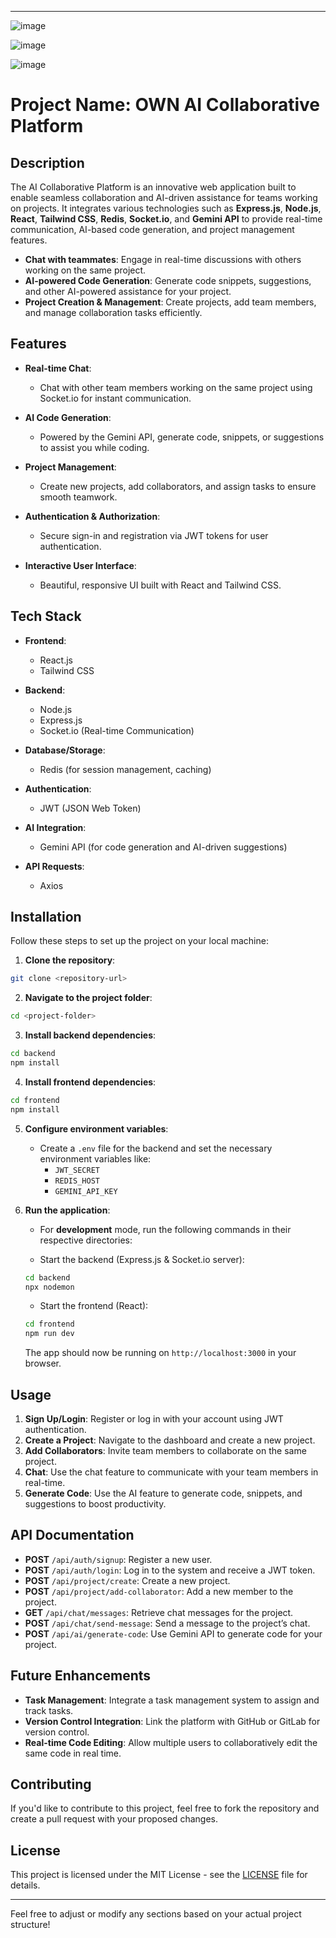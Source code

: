 
---

![image](https://github.com/user-attachments/assets/a0e72386-9893-41de-a944-5cb34c7c0c78)

![image](https://github.com/user-attachments/assets/d27a1372-d372-4892-89ba-893024c06385)

![image](https://github.com/user-attachments/assets/714c4570-2ac1-4852-aed4-16f421cd56b5)


# Project Name: OWN AI Collaborative Platform

## Description

The AI Collaborative Platform is an innovative web application built to enable seamless collaboration and AI-driven assistance for teams working on projects. It integrates various technologies such as **Express.js**, **Node.js**, **React**, **Tailwind CSS**, **Redis**, **Socket.io**, and **Gemini API** to provide real-time communication, AI-based code generation, and project management features.

- **Chat with teammates**: Engage in real-time discussions with others working on the same project.
- **AI-powered Code Generation**: Generate code snippets, suggestions, and other AI-powered assistance for your project.
- **Project Creation & Management**: Create projects, add team members, and manage collaboration tasks efficiently.

## Features

- **Real-time Chat**: 
  - Chat with other team members working on the same project using Socket.io for instant communication.
  
- **AI Code Generation**: 
  - Powered by the Gemini API, generate code, snippets, or suggestions to assist you while coding.

- **Project Management**:
  - Create new projects, add collaborators, and assign tasks to ensure smooth teamwork.

- **Authentication & Authorization**:
  - Secure sign-in and registration via JWT tokens for user authentication.
  
- **Interactive User Interface**:
  - Beautiful, responsive UI built with React and Tailwind CSS.

## Tech Stack

- **Frontend**: 
  - React.js
  - Tailwind CSS

- **Backend**: 
  - Node.js
  - Express.js
  - Socket.io (Real-time Communication)

- **Database/Storage**: 
  - Redis (for session management, caching)

- **Authentication**: 
  - JWT (JSON Web Token)

- **AI Integration**: 
  - Gemini API (for code generation and AI-driven suggestions)

- **API Requests**: 
  - Axios

## Installation

Follow these steps to set up the project on your local machine:

1. **Clone the repository**:

```bash
git clone <repository-url>
```

2. **Navigate to the project folder**:

```bash
cd <project-folder>
```

3. **Install backend dependencies**:

```bash
cd backend
npm install
```

4. **Install frontend dependencies**:

```bash
cd frontend
npm install
```

5. **Configure environment variables**:
   - Create a `.env` file for the backend and set the necessary environment variables like:
     - `JWT_SECRET`
     - `REDIS_HOST`
     - `GEMINI_API_KEY`
   
6. **Run the application**:

   - For **development** mode, run the following commands in their respective directories:

   - Start the backend (Express.js & Socket.io server):

   ```bash
   cd backend
   npx nodemon
   ```

   - Start the frontend (React):

   ```bash
   cd frontend
   npm run dev
   ```

   The app should now be running on `http://localhost:3000` in your browser.

## Usage

1. **Sign Up/Login**: Register or log in with your account using JWT authentication.
2. **Create a Project**: Navigate to the dashboard and create a new project.
3. **Add Collaborators**: Invite team members to collaborate on the same project.
4. **Chat**: Use the chat feature to communicate with your team members in real-time.
5. **Generate Code**: Use the AI feature to generate code, snippets, and suggestions to boost productivity.

## API Documentation

- **POST** `/api/auth/signup`: Register a new user.
- **POST** `/api/auth/login`: Log in to the system and receive a JWT token.
- **POST** `/api/project/create`: Create a new project.
- **POST** `/api/project/add-collaborator`: Add a new member to the project.
- **GET** `/api/chat/messages`: Retrieve chat messages for the project.
- **POST** `/api/chat/send-message`: Send a message to the project’s chat.
- **POST** `/api/ai/generate-code`: Use Gemini API to generate code for your project.

## Future Enhancements

- **Task Management**: Integrate a task management system to assign and track tasks.
- **Version Control Integration**: Link the platform with GitHub or GitLab for version control.
- **Real-time Code Editing**: Allow multiple users to collaboratively edit the same code in real time.

## Contributing

If you'd like to contribute to this project, feel free to fork the repository and create a pull request with your proposed changes.

## License

This project is licensed under the MIT License - see the [LICENSE](LICENSE) file for details.

---

Feel free to adjust or modify any sections based on your actual project structure!
